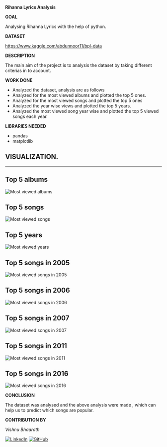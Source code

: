 **Rihanna Lyrics Analysis**

  

**GOAL**

  
 Analysing Rihanna Lyrics with the help of python.

  

**DATASET**

 https://www.kaggle.com/abdunnoor11/bpl-data

  

**DESCRIPTION**

  
The main aim of the project is to analysis the dataset by taking different criterias in to account.

  

**WORK DONE**

* Analyzed the dataset, analysis are as follows
* Analyzed for the most viewed albums and plotted the top 5 ones.
* Analyzed for the most viewed songs and plotted the top 5 ones
* Analyzed the year wise views and plotted the top 5 years.
* Analyzed the most viewed song year wise and plotted the top 5 viewed songs each year.


**LIBRARIES NEEDED**

* pandas
* matplotlib


  
  

## **VISUALIZATION.**
_________________________________________
## **Top 5 albums**
![Most viewed albums](../Images/top_5_albums.png "Most viewed albums")

## **Top 5 songs**
![Most viewed songs](../Images/top_5_songs.png "Most viewed songs")

## **Top 5 years**
![Most viewed years](../Images/top_5_years.png "Most viewed year")

## **Top 5 songs in 2005**
![Most viewed songs in 2005](../Images/top_5_songs_2005.png "Most viewed songs in 2005")

## **Top 5 songs in 2006**
![Most viewed songs in 2006](../Images/top_5_songs_2006.png "Most viewed songs in 2006")

## **Top 5 songs in 2007**
![Most viewed songs in 2007](../Images/top_5_songs_2007.png "Most viewed songs in 2007")

## **Top 5 songs in 2011**
![Most viewed songs in 2011](../Images/top_5_songs_2011.png "Most viewed songs in 2011")

## **Top 5 songs in 2016**
![Most viewed songs in 2016](../Images/top_5_songs_2016.png "Most viewed songs in 2016")




**CONCLUSION**

  

The dataset was analysed and the above analysis were made , which can help us to predict which songs are popular.
  

**CONTRIBUTION BY**

*Vishnu Bhaarath*

  
[![LinkedIn](https://img.shields.io/badge/linkedin-%230077B5.svg?style=for-the-badge&logo=linkedin&logoColor=white)](https://www.linkedin.com/in/vishnu-bhaarath-bbb862176/) [![GitHub](https://img.shields.io/badge/github-%23121011.svg?style=for-the-badge&logo=github&logoColor=white)](https://github.com/VishnuBhaarath) 
